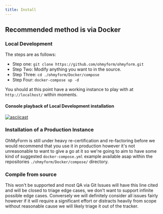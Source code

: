 ```yaml
---
title: Install
---
```


## Recommended method is via Docker

### Local Development

The steps are as follows:
* Step one: `git clone https://github.com/ohmyform/ohmyform.git`
* Step Two: Modify anything you want to in the source.
* Step Three: `cd ./ohmyform/Docker/compose`
* Step Four: `docker-compose up -d`

You should at this point have a working instance to play with at `http://localhost/` within moments.

#### Console playback of Local Development installation
<!-- TODO: Make sure to include asciinema embedable from https://github.com/lbryio/lbry-docker/tree/master/contrib/k8s-lbry/kick-ascii that includes an asciinema recording of the deployment of a local dev env. -->
[![asciicast](https://ohmyform.com/docs/kick-ascii/cast/dev-env-install.png)](https://ohmyform.com/docs/kick-ascii/?cast=dev-env-install&bg=dev-env-install.png)

### Installation of a Production Instance

OhMyForm is still under heavy re-certification and re-factoring before we would recommend that you use it in production however it's not unreasonable to want to give a go at it so we're going to aim to have some kind of suggested `docker-compose.yml` example available asap within the repositories `./ohmyform/Docker/compose/` directory.

### Compile from source
This won't be supported and most QA via Git Issues will have this line cited and will be closed to triage edge cases, we don't want to support infinite possible edge cases.  Conversely we will definitely consider all issues fairly however if it will require a significant effort or distracts heavily from scope without reasonable cause we will likely triage it out of the tracker.
